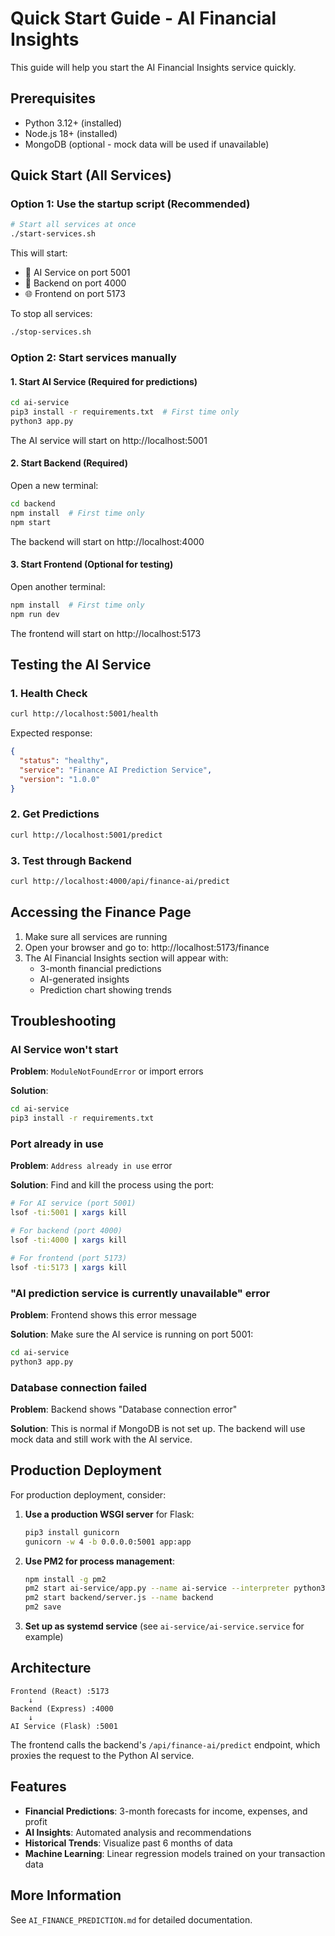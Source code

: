 # Quick Start Guide - AI Financial Insights

This guide will help you start the AI Financial Insights service quickly.

## Prerequisites

- Python 3.12+ (installed)
- Node.js 18+ (installed)
- MongoDB (optional - mock data will be used if unavailable)

## Quick Start (All Services)

### Option 1: Use the startup script (Recommended)

```bash
# Start all services at once
./start-services.sh
```

This will start:
- 🤖 AI Service on port 5001
- 🔧 Backend on port 4000  
- 🌐 Frontend on port 5173

To stop all services:
```bash
./stop-services.sh
```

### Option 2: Start services manually

#### 1. Start AI Service (Required for predictions)

```bash
cd ai-service
pip3 install -r requirements.txt  # First time only
python3 app.py
```

The AI service will start on http://localhost:5001

#### 2. Start Backend (Required)

Open a new terminal:
```bash
cd backend
npm install  # First time only
npm start
```

The backend will start on http://localhost:4000

#### 3. Start Frontend (Optional for testing)

Open another terminal:
```bash
npm install  # First time only
npm run dev
```

The frontend will start on http://localhost:5173

## Testing the AI Service

### 1. Health Check
```bash
curl http://localhost:5001/health
```

Expected response:
```json
{
  "status": "healthy",
  "service": "Finance AI Prediction Service",
  "version": "1.0.0"
}
```

### 2. Get Predictions
```bash
curl http://localhost:5001/predict
```

### 3. Test through Backend
```bash
curl http://localhost:4000/api/finance-ai/predict
```

## Accessing the Finance Page

1. Make sure all services are running
2. Open your browser and go to: http://localhost:5173/finance
3. The AI Financial Insights section will appear with:
   - 3-month financial predictions
   - AI-generated insights
   - Prediction chart showing trends

## Troubleshooting

### AI Service won't start

**Problem**: `ModuleNotFoundError` or import errors

**Solution**: 
```bash
cd ai-service
pip3 install -r requirements.txt
```

### Port already in use

**Problem**: `Address already in use` error

**Solution**: Find and kill the process using the port:
```bash
# For AI service (port 5001)
lsof -ti:5001 | xargs kill

# For backend (port 4000)  
lsof -ti:4000 | xargs kill

# For frontend (port 5173)
lsof -ti:5173 | xargs kill
```

### "AI prediction service is currently unavailable" error

**Problem**: Frontend shows this error message

**Solution**: Make sure the AI service is running on port 5001:
```bash
cd ai-service
python3 app.py
```

### Database connection failed

**Problem**: Backend shows "Database connection error"

**Solution**: This is normal if MongoDB is not set up. The backend will use mock data and still work with the AI service.

## Production Deployment

For production deployment, consider:

1. **Use a production WSGI server** for Flask:
   ```bash
   pip3 install gunicorn
   gunicorn -w 4 -b 0.0.0.0:5001 app:app
   ```

2. **Use PM2 for process management**:
   ```bash
   npm install -g pm2
   pm2 start ai-service/app.py --name ai-service --interpreter python3
   pm2 start backend/server.js --name backend
   pm2 save
   ```

3. **Set up as systemd service** (see `ai-service/ai-service.service` for example)

## Architecture

```
Frontend (React) :5173
    ↓
Backend (Express) :4000
    ↓
AI Service (Flask) :5001
```

The frontend calls the backend's `/api/finance-ai/predict` endpoint, which proxies the request to the Python AI service.

## Features

- **Financial Predictions**: 3-month forecasts for income, expenses, and profit
- **AI Insights**: Automated analysis and recommendations
- **Historical Trends**: Visualize past 6 months of data
- **Machine Learning**: Linear regression models trained on your transaction data

## More Information

See `AI_FINANCE_PREDICTION.md` for detailed documentation.
